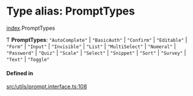 # Type alias: PromptTypes

[index](../modules/index.md).PromptTypes

Ƭ **PromptTypes**: `"AutoComplete"` \| `"BasicAuth"` \| `"Confirm"` \| `"Editable"` \| `"Form"` \| `"Input"` \| `"Invisible"` \| `"List"` \| `"MultiSelect"` \| `"Numeral"` \| `"Password"` \| `"Quiz"` \| `"Scale"` \| `"Select"` \| `"Snippet"` \| `"Sort"` \| `"Survey"` \| `"Text"` \| `"Toggle"`

#### Defined in

[src/utils/prompt.interface.ts:108](https://github.com/cenk1cenk2/listr2/blob/12dcf06/src/utils/prompt.interface.ts#L108)
